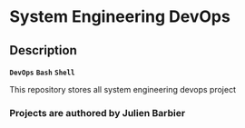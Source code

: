# **System Engineering DevOps**

## Description

**`DevOps`** **`Bash`** **`Shell`**

This repository stores all system engineering devops project

### Projects are authored by Julien Barbier
